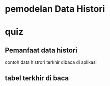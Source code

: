 
# pemodelan Data Histori

# quiz
## Pemanfaat data histori 
contoh data histrori terkhir dibaca di aplikasi 
##  tabel terkhir di baca 
